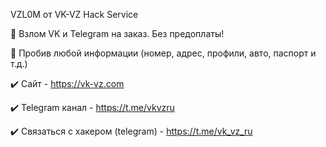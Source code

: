 
VZL0M от VK-VZ Hack Service

🔰 Взлом VK и Telegram на заказ. Без предоплаты!

🔰 Пробив любой информации (номер, адрес, профили, авто, паспорт и т.д.)

✔️ Сайт - https://vk-vz.com

✔️ Telegram канал - https://t.me/vkvzru

✔️ Связаться с хакером (telegram) - https://t.me/vk_vz_ru

